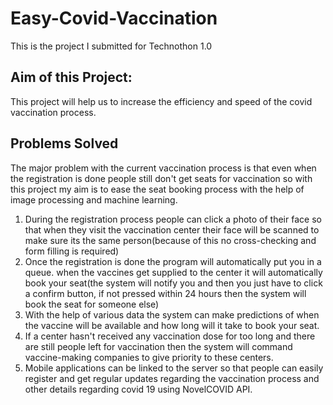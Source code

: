 # Easy-Covid-Vaccination
This is the project I submitted for Technothon 1.0

## **Aim of this Project:**

This project will help us to increase the efficiency and speed of the covid vaccination process.

## **Problems Solved**

The major problem with the current vaccination process is that even when the registration is done people still don't get seats for vaccination so with this project my aim is to ease the seat booking process with the help of image processing and machine learning.

1. During the registration process people can click a photo of their face so that when they visit the vaccination center their face will be scanned to make sure its the same person(because of this no cross-checking and form filling is required)
2. Once the registration is done the program will automatically put you in a queue. when the vaccines get supplied to the center it will automatically book your seat(the system will notify you and then you just have to click a confirm button, if not pressed within 24 hours then the system will book the seat for someone else)
3. With the help of various data the system can make predictions of when the vaccine will be available and how long will it take to book your seat.
4. If a center hasn't received any vaccination dose for too long and there are still people left for vaccination then the system will command vaccine-making companies to give priority to these centers.
5. Mobile applications can be linked to the server so that people can easily register and get regular updates regarding the vaccination process and other details regarding covid 19 using NovelCOVID API.
